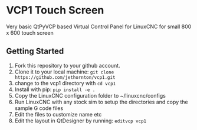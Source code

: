 # VCP1 Touch Screen

Very basic QtPyVCP based Virtual Control Panel for LinuxCNC for small 800 x 600
touch screen


## Getting Started

1) Fork this repository to your github account.
2) Clone it to your local machine:
  ``git clone https://github.com/jethornton/vcp1.git``
3) change to the vcp1 directory with `cd vcp1`
4) Install with pip: `pip install -e .`
5) Copy the LinuxCNC configuration folder to ~/linuxcnc/configs
6) Run LinuxCNC with any stock sim to setup the directories and copy the sample
    G code files
7) Edit the files to customize name etc
8) Edit the layout in QtDesigner by running: `editvcp vcp1`


